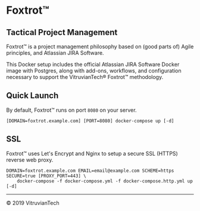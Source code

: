 # Foxtrot™

## Tactical Project Management

Foxtrot™ is a project management philosophy based on (good parts of) Agile principles, and Atlassian JIRA Software.

This Docker setup includes the official Atlassian JIRA Software Docker image with Postgres, along with add-ons, workflows, and configuration necessary to support the VitruvianTech® Foxtrot™ methodology.

## Quick Launch

By default, Foxtrot™ runs on port `8080` on your server.

`[DOMAIN=foxtrot.example.com] [PORT=8080] docker-compose up [-d]`

## SSL

Foxtrot™ uses Let's Encrypt and Nginx to setup a secure SSL (HTTPS) reverse web proxy.

```
DOMAIN=foxtrot.example.com EMAIL=email@example.com SCHEME=https SECURE=true [PROXY_PORT=443] \
    docker-compose -f docker-compose.yml -f docker-compose.http.yml up [-d]
```

---

© 2019 VitruvianTech
